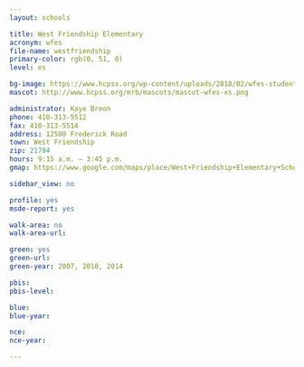 ```yaml
---
layout: schools

title: West Friendship Elementary
acronym: wfes
file-name: westfriendship
primary-color: rgb(0, 51, 0)
level: es

bg-image: https://www.hcpss.org/wp-content/uploads/2018/02/wfes-students-group-library.jpg
mascot: http://www.hcpss.org/mrb/mascots/mascot-wfes-xs.png

administrator: Kaye Breon
phone: 410-313-5512
fax: 410-313-5514
address: 12500 Frederick Road
town: West Friendship
zip: 21794
hours: 9:15 a.m. – 3:45 p.m.
gmap: https://www.google.com/maps/place/West+Friendship+Elementary+School/@39.3015734,-76.9500937,16.06z/data=!4m2!3m1!1s0x89c826ebebec72c5:0xc5816d5d2ecd7379?hl=en

sidebar_view: no

profile: yes
msde-report: yes 

walk-area: no
walk-area-url:

green: yes
green-url:
green-year: 2007, 2010, 2014

pbis: 
pbis-level: 

blue: 
blue-year:

nce:
nce-year:

---
```


